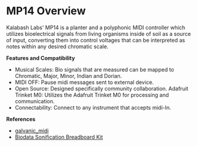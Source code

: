 # MP14 Overview

Kalabash Labs' MP14 is a planter and a polyphonic MIDI controller which utilizes bioelectrical signals from living organisms inside of soil as a source of input, converting them into control voltages that can be interpreted as notes within any desired chromatic scale.

**Features and Compatibility**

- Musical Scales: Bio signals that are measured can be mapped to Chromatic, Major, Minor, Indian and Dorian.
- MIDI OFF: Pause midi messages sent to external device.
- Open Source: Designed specifically community collaboration.
  Adafruit Trinket M0: Utilizes the Adafruit Trinket M0 for processing and communication.
- Connectability: Connect to any instrument that accepts midi-In.

**References**

- [galvanic_midi](https://github.com/jarvisb1/galvanic_midi/tree/master)
- [Biodata Sonification Breadboard Kit](https://github.com/electricityforprogress/BiodataSonificationBreadboardKit)
